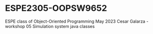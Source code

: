 # ESPE2305-OOPSW9652
ESPE class of Object-Oriented Programming May 2023
Cesar Galarza - workshop 05 Simulation system java classes
